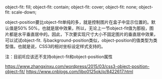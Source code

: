 object-fit: fill; 
object-fit: contain; 
object-fit: cover; 
object-fit: none; 
object-fit: scale-down; 


object-position要比object-fit单纯的多，就是控制图片在盒子中显示位置的。默认值是50% 50%，也就是居中效果，所以，无论上一节object-fit值为那般，图片都是水平垂直居中的。因此，下次要实现尺寸大小不固定图片的垂直居中效果，可以试试object-fit.
与background-position类似，object-position的值类型为<position>类型值。也就是说，CSS3的相对坐标设定样式支持的。


注：目前IE应该还不支持object-fit和object-position属性



https://www.zhangxinxu.com/wordpress/2015/03/css3-object-position-object-fit/
https://www.cnblogs.com/libo0125ok/p/8422617.html
